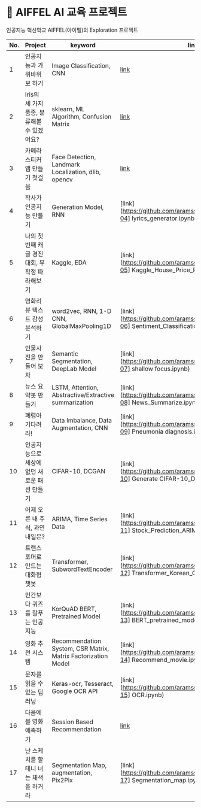 # 🗼 AIFFEL AI 교육 프로젝트
인공지능 혁신학교 AIFFEL(아이펠)의 Exploration 프로젝트

| No. | Project | keyword | link |
| --- | --- | --- | --- |
| 1 | 인공지능과 가위바위보 하기 | Image Classification, CNN | [link](https://github.com/aramssong/aiffel/blob/main/[E-01]RockPaperScissor.ipynb) |
| 2 | Iris의 세 가지 품종, 분류해볼 수 있겠어요? | sklearn, ML Algorithm, Confusion Matrix | [link](https://github.com/aramssong/aiffel/tree/main/E-02) |
| 3 | 카메라 스티커앱 만들기 첫걸음 | Face Detection, Landmark Localization, dlib, opencv | [link](https://github.com/aramssong/aiffel/blob/main/%5BE-03%5DCamera%20Sticker%20App.ipynb) |
| 4 | 작사가 인공지능 만들기 | Generation Model, RNN | [link](https://github.com/aramssong/aiffel/blob/main/[E-04] lyrics_generator.ipynb) |
| 5 | 나의 첫 번째 캐글 경진대회, 무작정 따라해보기 | Kaggle, EDA | [link](https://github.com/aramssong/aiffel/blob/main/[E-05] Kaggle_House_Price_Prediction.ipynb) |
| 6 | 영화리뷰 텍스트 감성분석하기 | word2vec, RNN, 1-D CNN, GlobalMaxPooling1D | [link](https://github.com/aramssong/aiffel/blob/main/[E-06] Sentiment_Classification.ipynb) |
| 7 | 인물사진을 만들어 보자 | Semantic Segmentation, DeepLab Model | [link](https://github.com/aramssong/aiffel/blob/main/[E-07] shallow focus.ipynb) |
| 8 | 뉴스 요약봇 만들기 | LSTM, Attention, Abstractive/Extractive summarization | [link](https://github.com/aramssong/aiffel/blob/main/[E-08] News_Summarize.ipynb) |
| 9 | 폐렴아 기다려라! | Data Imbalance, Data Augmentation, CNN | [link](https://github.com/aramssong/aiffel/blob/main/[E-09] Pneumonia diagnosis.ipynb) |
| 10 | 인공지능으로 세상에 없던 새로운 패션 만들기 | CIFAR-10, DCGAN | [link](https://github.com/aramssong/aiffel/blob/main/[E-10] Generate CIFAR-10_DCGAN.ipynb) |
| 11 | 어제 오른 내 주식, 과연 내일은? | ARIMA, Time Series Data | [link](https://github.com/aramssong/aiffel/blob/main/[E-11] Stock_Prediction_ARIMA.ipynb) |
| 12 | 트랜스포머로 만드는 대화형 챗봇 | Transformer, SubwordTextEncoder | [link](https://github.com/aramssong/aiffel/blob/main/[E-12] Transformer_Korean_Chatbot.ipynb) |
| 13 | 인간보다 퀴즈를 잘푸는 인공지능 | KorQuAD BERT, Pretrained Model | [link](https://github.com/aramssong/aiffel/blob/main/[E-13] BERT_pretrained_model.ipynb) |
| 14 | 영화 추천 시스템 | Recommendation System, CSR Matrix, Matrix Factorization Model | [link](https://github.com/aramssong/aiffel/blob/main/[E-14] Recommend_movie.ipynb) |
| 15 | 문자를 읽을 수 있는 딥러닝 | Keras-ocr, Tesseract, Google OCR API | [link](https://github.com/aramssong/aiffel/blob/main/[E-15] OCR.ipynb) |
| 16 | 다음에 볼 영화 예측하기 | Session Based Recommendation | [link](https://github.com/aramssong/aiffel/tree/main/E-16) |
| 17 | 난 스케치를 할 테니 너는 채색을 하거라 | Segmentation Map, augmentation, Pix2Pix | [link](https://github.com/aramssong/aiffel/blob/main/[E-17] Segmentation_map.ipynb) |

